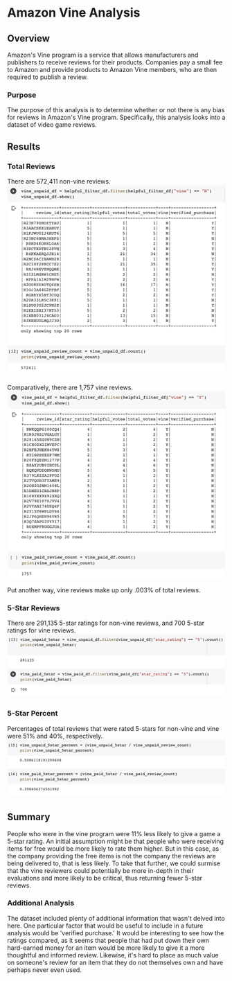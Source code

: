 # Amazon Vine Analysis

## Overview
Amazon's Vine program is a service that allows manufacturers and publishers to receive reviews for their products. Companies pay a small fee to Amazon and provide products to Amazon Vine members, who are then required to publish a review.

### Purpose
The purpose of this analysis is to determine whether or not there is any bias for reviews in Amazon's Vine program. Specifically, this analysis looks into a dataset of video game reviews.

## Results

### Total Reviews
There are 572,411 non-vine reviews.
![image name](https://github.com/PirateSuit/Amazon_Vine_Analysis/blob/main/images/unpaid_dataframe.png)

Comparatively, there are 1,757 vine reviews.
![image name](https://github.com/PirateSuit/Amazon_Vine_Analysis/blob/main/images/paid_dataframe.png)

Put another way, vine reviews make up only .003% of total reviews.  

### 5-Star Reviews
There are 291,135 5-star ratings for non-vine reviews, and 700 5-star ratings for vine reviews.
![image name](https://github.com/PirateSuit/Amazon_Vine_Analysis/blob/main/images/5star_count.png)

### 5-Star Percent
Percentages of total reviews that were rated 5-stars for non-vine and vine were 51% and 40%, respectively.
![image name](https://github.com/PirateSuit/Amazon_Vine_Analysis/blob/main/images/5star_percent.png)

## Summary
People who were in the vine program were 11% less likely to give a game a 5-star rating. An initial assumption might be that people who were receiving items for free would be more likely to rate them higher. But in this case, as the company providing the free items is not the company the reviews are being delivered to, that is less likely. To take that further, we could surmise that the vine reviewers could potentially be more in-depth in their evaluations and more likely to be critical, thus returning fewer 5-star reviews.

### Additional Analysis
The dataset included plenty of additional information that wasn't delved into here. One particular factor that would be useful to include in a future analysis would be 'verified purchase.' It would be interesting to see how the ratings compared, as it seems that people that had put down their own hard-earned money for an item would be more likely to give it a more thoughtful and informed review. Likewise, it's hard to place as much value on someone's review for an item that they do not themselves own and have perhaps never even used.

